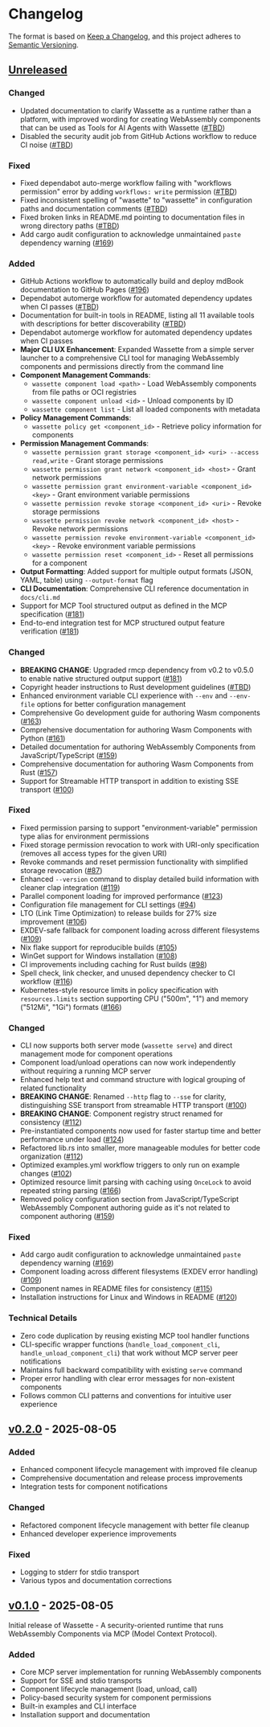 # Changelog

The format is based on [Keep a Changelog](https://keepachangelog.com/en/1.1.0/), and this project adheres to [Semantic Versioning](https://semver.org/spec/v2.0.0.html).

## [Unreleased]

### Changed

- Updated documentation to clarify Wassette as a runtime rather than a platform, with improved wording for creating WebAssembly components that can be used as Tools for AI Agents with Wassette ([#TBD](https://github.com/microsoft/wassette/pull/TBD))
- Disabled the security audit job from GitHub Actions workflow to reduce CI noise ([#TBD](https://github.com/microsoft/wassette/pull/TBD))

### Fixed

- Fixed dependabot auto-merge workflow failing with "workflows permission" error by adding `workflows: write` permission ([#TBD](https://github.com/microsoft/wassette/pull/TBD))
- Fixed inconsistent spelling of "wasette" to "wassette" in configuration paths and documentation comments ([#TBD](https://github.com/microsoft/wassette/pull/TBD))
- Fixed broken links in README.md pointing to documentation files in wrong directory paths ([#TBD](https://github.com/microsoft/wassette/pull/TBD))
- Add cargo audit configuration to acknowledge unmaintained `paste` dependency warning ([#169](https://github.com/microsoft/wassette/pull/169))

### Added

- GitHub Actions workflow to automatically build and deploy mdBook documentation to GitHub Pages ([#196](https://github.com/microsoft/wassette/pull/196))
- Dependabot automerge workflow for automated dependency updates when CI passes ([#TBD](https://github.com/microsoft/wassette/pull/TBD))
- Documentation for built-in tools in README, listing all 11 available tools with descriptions for better discoverability ([#TBD](https://github.com/microsoft/wassette/pull/TBD))
- Dependabot automerge workflow for automated dependency updates when CI passes
- **Major CLI UX Enhancement**: Expanded Wassette from a simple server launcher to a comprehensive CLI tool for managing WebAssembly components and permissions directly from the command line
- **Component Management Commands**:
  - `wassette component load <path>` - Load WebAssembly components from file paths or OCI registries
  - `wassette component unload <id>` - Unload components by ID
  - `wassette component list` - List all loaded components with metadata
- **Policy Management Commands**:
  - `wassette policy get <component_id>` - Retrieve policy information for components
- **Permission Management Commands**:
  - `wassette permission grant storage <component_id> <uri> --access read,write` - Grant storage permissions
  - `wassette permission grant network <component_id> <host>` - Grant network permissions  
  - `wassette permission grant environment-variable <component_id> <key>` - Grant environment variable permissions
  - `wassette permission revoke storage <component_id> <uri>` - Revoke storage permissions
  - `wassette permission revoke network <component_id> <host>` - Revoke network permissions
  - `wassette permission revoke environment-variable <component_id> <key>` - Revoke environment variable permissions
  - `wassette permission reset <component_id>` - Reset all permissions for a component
- **Output Formatting**: Added support for multiple output formats (JSON, YAML, table) using `--output-format` flag
- **CLI Documentation**: Comprehensive CLI reference documentation in `docs/cli.md`
- Support for MCP Tool structured output as defined in the MCP specification ([#181](https://github.com/microsoft/wassette/pull/181))
- End-to-end integration test for MCP structured output feature verification ([#181](https://github.com/microsoft/wassette/pull/181))

### Changed  

- **BREAKING CHANGE**: Upgraded rmcp dependency from v0.2 to v0.5.0 to enable native structured output support ([#181](https://github.com/microsoft/wassette/pull/181))
- Copyright header instructions to Rust development guidelines ([#TBD](https://github.com/microsoft/wassette/pull/TBD))
- Enhanced environment variable CLI experience with `--env` and `--env-file` options for better configuration management
- Comprehensive Go development guide for authoring Wasm components ([#163](https://github.com/microsoft/wassette/pull/163))
- Comprehensive documentation for authoring Wasm Components with Python ([#161](https://github.com/microsoft/wassette/pull/161))
- Detailed documentation for authoring WebAssembly Components from JavaScript/TypeScript ([#159](https://github.com/microsoft/wassette/pull/159))
- Comprehensive documentation for authoring Wasm Components from Rust ([#157](https://github.com/microsoft/wassette/pull/157))
- Support for Streamable HTTP transport in addition to existing SSE transport ([#100](https://github.com/microsoft/wassette/pull/100))

### Fixed

- Fixed permission parsing to support "environment-variable" permission type alias for environment permissions
- Fixed storage permission revocation to work with URI-only specification (removes all access types for the given URI)
- Revoke commands and reset permission functionality with simplified storage revocation ([#87](https://github.com/microsoft/wassette/pull/87))
- Enhanced `--version` command to display detailed build information with cleaner clap integration ([#119](https://github.com/microsoft/wassette/pull/119))
- Parallel component loading for improved performance ([#123](https://github.com/microsoft/wassette/pull/123))
- Configuration file management for CLI settings ([#94](https://github.com/microsoft/wassette/pull/94))
- LTO (Link Time Optimization) to release builds for 27% size improvement ([#106](https://github.com/microsoft/wassette/pull/106))
- EXDEV-safe fallback for component loading across different filesystems ([#109](https://github.com/microsoft/wassette/pull/109))
- Nix flake support for reproducible builds ([#105](https://github.com/microsoft/wassette/pull/105))
- WinGet support for Windows installation ([#108](https://github.com/microsoft/wassette/pull/108))
- CI improvements including caching for Rust builds ([#98](https://github.com/microsoft/wassette/pull/98))
- Spell check, link checker, and unused dependency checker to CI workflow ([#116](https://github.com/microsoft/wassette/pull/116))
- Kubernetes-style resource limits in policy specification with `resources.limits` section supporting CPU ("500m", "1") and memory ("512Mi", "1Gi") formats ([#166](https://github.com/microsoft/wassette/pull/166))

### Changed
- CLI now supports both server mode (`wassette serve`) and direct management mode for component operations
- Component load/unload operations can now work independently without requiring a running MCP server
- Enhanced help text and command structure with logical grouping of related functionality
- **BREAKING CHANGE**: Renamed `--http` flag to `--sse` for clarity, distinguishing SSE transport from streamable HTTP transport ([#100](https://github.com/microsoft/wassette/pull/100))
- **BREAKING CHANGE**: Component registry struct renamed for consistency ([#112](https://github.com/microsoft/wassette/pull/112))
- Pre-instantiated components now used for faster startup time and better performance under load ([#124](https://github.com/microsoft/wassette/pull/124))
- Refactored lib.rs into smaller, more manageable modules for better code organization ([#112](https://github.com/microsoft/wassette/pull/112))
- Optimized examples.yml workflow triggers to only run on example changes ([#102](https://github.com/microsoft/wassette/pull/102))
- Optimized resource limit parsing with caching using `OnceLock` to avoid repeated string parsing ([#166](https://github.com/microsoft/wassette/pull/166))
- Removed policy configuration section from JavaScript/TypeScript WebAssembly Component authoring guide as it's not related to component authoring ([#159](https://github.com/microsoft/wassette/pull/159))

### Fixed

- Add cargo audit configuration to acknowledge unmaintained `paste` dependency warning ([#169](https://github.com/microsoft/wassette/pull/169))
- Component loading across different filesystems (EXDEV error handling) ([#109](https://github.com/microsoft/wassette/pull/109))
- Component names in README files for consistency ([#115](https://github.com/microsoft/wassette/pull/115))
- Installation instructions for Linux and Windows in README ([#120](https://github.com/microsoft/wassette/pull/120))

### Technical Details
- Zero code duplication by reusing existing MCP tool handler functions
- CLI-specific wrapper functions (`handle_load_component_cli`, `handle_unload_component_cli`) that work without MCP server peer notifications
- Maintains full backward compatibility with existing `serve` command
- Proper error handling with clear error messages for non-existent components
- Follows common CLI patterns and conventions for intuitive user experience

## [v0.2.0] - 2025-08-05

### Added

- Enhanced component lifecycle management with improved file cleanup
- Comprehensive documentation and release process improvements
- Integration tests for component notifications

### Changed

- Refactored component lifecycle management with better file cleanup
- Enhanced developer experience improvements

### Fixed

- Logging to stderr for stdio transport
- Various typos and documentation corrections

## [v0.1.0] - 2025-08-05

Initial release of Wassette - A security-oriented runtime that runs WebAssembly Components via MCP (Model Context Protocol).

### Added

- Core MCP server implementation for running WebAssembly components
- Support for SSE and stdio transports
- Component lifecycle management (load, unload, call)
- Policy-based security system for component permissions
- Built-in examples and CLI interface
- Installation support and documentation

[Unreleased]: https://github.com/microsoft/wassette/compare/v0.2.0...HEAD
[v0.2.0]: https://github.com/microsoft/wassette/compare/v0.1.0...v0.2.0
[v0.1.0]: https://github.com/microsoft/wassette/releases/tag/v0.1.0

